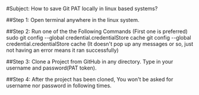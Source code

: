 #Subject: How to save Git PAT locally in linux based systems?

##Step 1:
Open terminal anywhere in the linux system.

##Step 2: Run one of the the Following Commands (First one is preferred)
sudo git config --global credential.credentialStore cache
git config --global credential.credentialStore cache
(It doesn't pop up any messages or so, just not having an error means it ran successfully)

##Step 3:
Clone a Project from GitHub in any directory. Type in your username and password(PAT token).

##Step 4:
After the project has been cloned, You won't be asked for username nor password in following times.
